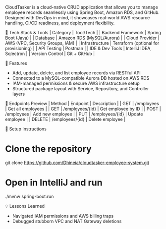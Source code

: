 CloudTasker is a cloud-native CRUD application that allows you to manage employee records seamlessly using Spring Boot, Amazon RDS, and GitHub. Designed with DevOps in mind, it showcases real-world AWS resource handling, CI/CD readiness, and deployment flexibility.

📌 Tech Stack & Tools
| Category | Tool/Tech | 
| Backend Framework | Spring Boot (Java) | 
| Database | Amazon RDS (MySQL/Aurora) | 
| Cloud Provider | AWS (VPC, Security Groups, IAM) | 
| Infrastructure | Terraform (optional for provisioning) | 
| API Testing | Postman | 
| IDE & Dev Tools | IntelliJ IDEA, Sqlectron | 
| Version Control | Git + GitHub | 

📌 Features
- Add, update, delete, and list employee records via RESTful API
- Connected to a MySQL-compatible Aurora DB hosted on AWS RDS
- IAM-managed permissions & secure AWS infrastructure setup
- Structured package layout with Service, Repository, and Controller layers

📌 Endpoints Preview
| Method | Endpoint | Description | 
| GET | /employees | Get all employees | 
| GET | /employees/{id} | Get employee by ID | 
| POST | /employees | Add new employee | 
| PUT | /employees/{id} | Update employee | 
| DELETE | /employees/{id} | Delete employee | 

📌 Setup Instructions
# Clone the repository
git clone https://github.com/Dhineia/cloudtasker-employee-system.git

# Open in IntelliJ and run
./mvnw spring-boot:run

💡 Lessons Learned
- Navigated IAM permissions and AWS billing traps
- Debugged stubborn VPC and NAT Gateway deletions
